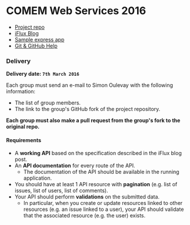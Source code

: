 # COMEM Web Services 2016

- [Project repo](https://github.com/SoftEng-HEIGVD/Teaching-HEIGVD-CM_WEBS-2016-Project)
- [iFlux Blog](http://www.iflux.io/blog.html)
- [Sample express app](https://github.com/SoftEng-HEIGVD/Teaching-HEIGVD-CM_WEBS-2016-Example)
- [Git & GitHub Help](GIT.md)

### Delivery

**Delivery date: `7th March 2016`**

Each group must send an e-mail to Simon Oulevay with the following information:

* The list of group members.
* The link to the group's GitHub fork of the project repository.

**Each group must also make a pull request from the group's fork to the original repo.**

#### Requirements

* A **working API** based on the specification described in the iFlux blog post.
* An **API documentation** for every route of the API.
  * The documentation of the API should be available in the running application.
* You should have at least 1 API resource with **pagination** (e.g. list of issues, list of users, list of comments).
* Your API should perform **validations** on the submitted data.
    * In particular, when you create or update resources linked to other resources (e.g. an issue linked to a user), your API should validate that the associated resource (e.g. the user) exists.
